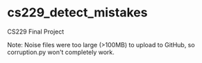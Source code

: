 # cs229_detect_mistakes
CS229 Final Project

Note: Noise files were too large (>100MB) to upload to GitHub, so corruption.py won't completely work.
